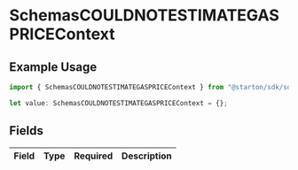 # SchemasCOULDNOTESTIMATEGASPRICEContext

## Example Usage

```typescript
import { SchemasCOULDNOTESTIMATEGASPRICEContext } from "@starton/sdk/sdk/models/errors";

let value: SchemasCOULDNOTESTIMATEGASPRICEContext = {};
```

## Fields

| Field       | Type        | Required    | Description |
| ----------- | ----------- | ----------- | ----------- |